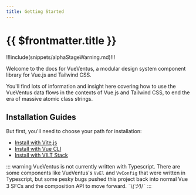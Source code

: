```yaml
---
title: Getting Started
---
```


<script setup>
    import DocsAnimatedLogoSection from '../../src/views/compos/DocsAnimatedLogoSection.vue'
</script>




<DocsAnimatedLogoSection/>


# {{ $frontmatter.title }}

!!!include(snippets/alphaStageWarning.md)!!!

Welcome to the docs for VueVentus, a modular design system component library for Vue.js and Tailwind CSS.

You'll find lots of information and insight here covering how to use the VueVentus data flows in the contexts of Vue.js and Tailwind CSS, to end the era of massive atomic class strings.





## Installation Guides

But first, you'll need to choose your path for installation:

* [Install with Vite.js](/guides/install-vite)
* [Install with Vue CLI](/guides/install-vue-cli)
* [Install with VILT Stack](/guides/install-vilt-stack)

::: warning 
VueVentus is not currently written with Typescript. There are some components like VueVentus's `VvEl` and `VvConfig` that were written in Typescript, but some pesky bugs pushed this project back into normal Vue 3 SFCs and the composition API to move forward. ¯\\_(ツ)_/¯
:::


